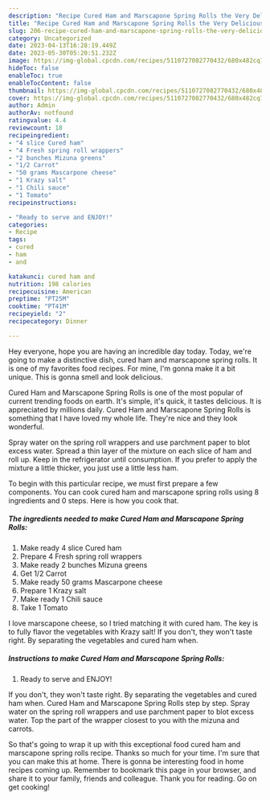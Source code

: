 ```yaml
---
description: "Recipe Cured Ham and Marscapone Spring Rolls the Very Delicious"
title: "Recipe Cured Ham and Marscapone Spring Rolls the Very Delicious"
slug: 206-recipe-cured-ham-and-marscapone-spring-rolls-the-very-delicious
category: Uncategorized
date: 2023-04-13T16:28:19.449Z
date: 2023-05-30T05:20:51.232Z
image: https://img-global.cpcdn.com/recipes/5110727082770432/680x482cq70/cured-ham-and-marscapone-spring-rolls-recipe-main-photo.jpg
hideToc: false
enableToc: true
enableTocContent: false
thumbnail: https://img-global.cpcdn.com/recipes/5110727082770432/680x482cq70/cured-ham-and-marscapone-spring-rolls-recipe-main-photo.jpg
cover: https://img-global.cpcdn.com/recipes/5110727082770432/680x482cq70/cured-ham-and-marscapone-spring-rolls-recipe-main-photo.jpg
author: Admin
authorAv: notfound
ratingvalue: 4.4
reviewcount: 18
recipeingredient:
- "4 slice Cured ham"
- "4 Fresh spring roll wrappers"
- "2 bunches Mizuna greens"
- "1/2 Carrot"
- "50 grams Mascarpone cheese"
- "1 Krazy salt"
- "1 Chili sauce"
- "1 Tomato"
recipeinstructions:

- "Ready to serve and ENJOY!"
categories:
- Recipe
tags:
- cured
- ham
- and

katakunci: cured ham and 
nutrition: 198 calories
recipecuisine: American
preptime: "PT25M"
cooktime: "PT41M"
recipeyield: "2"
recipecategory: Dinner

---
```



Hey everyone, hope you are having an incredible day today. Today, we're going to make a distinctive dish, cured ham and marscapone spring rolls. It is one of my favorites food recipes. For mine, I'm gonna make it a bit unique. This is gonna smell and look delicious.

Cured Ham and Marscapone Spring Rolls is one of the most popular of current trending foods on earth. It's simple, it's quick, it tastes delicious. It is appreciated by millions daily. Cured Ham and Marscapone Spring Rolls is something that I have loved my whole life. They're nice and they look wonderful.

Spray water on the spring roll wrappers and use parchment paper to blot excess water. Spread a thin layer of the mixture on each slice of ham and roll up. Keep in the refrigerator until consumption. If you prefer to apply the mixture a little thicker, you just use a little less ham.


To begin with this particular recipe, we must first prepare a few components. You can cook cured ham and marscapone spring rolls using 8 ingredients and 0 steps. Here is how you cook that.

<!--inarticleads1-->

##### The ingredients needed to make Cured Ham and Marscapone Spring Rolls:

1. Make ready 4 slice Cured ham
1. Prepare 4 Fresh spring roll wrappers
1. Make ready 2 bunches Mizuna greens
1. Get 1/2 Carrot
1. Make ready 50 grams Mascarpone cheese
1. Prepare 1 Krazy salt
1. Make ready 1 Chili sauce
1. Take 1 Tomato


I love marscapone cheese, so I tried matching it with cured ham. The key is to fully flavor the vegetables with Krazy salt! If you don&#39;t, they won&#39;t taste right. By separating the vegetables and cured ham when. 

<!--inarticleads2-->

##### Instructions to make Cured Ham and Marscapone Spring Rolls:


1. Ready to serve and ENJOY!

If you don&#39;t, they won&#39;t taste right. By separating the vegetables and cured ham when. Cured Ham and Marscapone Spring Rolls step by step. Spray water on the spring roll wrappers and use parchment paper to blot excess water. Top the part of the wrapper closest to you with the mizuna and carrots. 

So that's going to wrap it up with this exceptional food cured ham and marscapone spring rolls recipe. Thanks so much for your time. I'm sure that you can make this at home. There is gonna be interesting food in home recipes coming up. Remember to bookmark this page in your browser, and share it to your family, friends and colleague. Thank you for reading. Go on get cooking!
